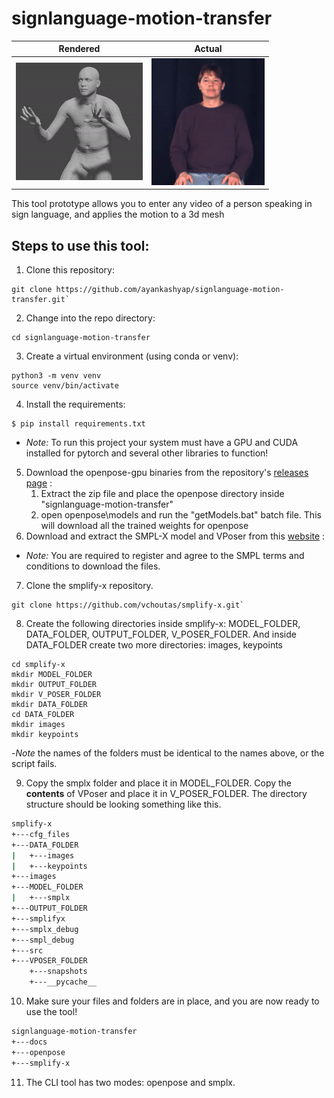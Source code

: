 # signlanguage-motion-transfer

Rendered          |  Actual
:-------------------------:|:-------------------------:
![](./docs/rendergif.gif)  |  ![](./docs/cropall2.gif)

This tool prototype allows you to enter any video of a person speaking in sign language, and applies the motion to a 3d mesh  

## Steps to use this tool:
1. Clone this repository: 
```
git clone https://github.com/ayankashyap/signlanguage-motion-transfer.git`
```
2. Change into the repo directory: 
```
cd signlanguage-motion-transfer
```
3. Create a virtual environment (using conda or venv):  
```
python3 -m venv venv
source venv/bin/activate
```
4. Install the requirements: 
```
$ pip install requirements.txt
```
- *Note:* To run this project your system must have a GPU and CUDA installed for pytorch and several other libraries to function!
5. Download the openpose-gpu binaries from the repository's [releases page](https://github.com/CMU-Perceptual-Computing-Lab/openpose/releases) :
    1. Extract the zip file and place the openpose directory inside "signlanguage-motion-transfer"
    2. open openpose\models and run the "getModels.bat" batch file. This will download all the trained weights for openpose
6. Download and extract the SMPL-X model and VPoser from this [website](https://smpl-x.is.tue.mpg.de/) :  
- *Note:* You are required to register and agree to the SMPL terms and conditions to download the files.
7. Clone the smplify-x repository.
```
git clone https://github.com/vchoutas/smplify-x.git`
```

8. Create the following directories inside smplify-x: MODEL_FOLDER, DATA_FOLDER,  OUTPUT_FOLDER, V_POSER_FOLDER. And inside DATA_FOLDER create two more directories: images, keypoints
```
cd smplify-x
mkdir MODEL_FOLDER
mkdir OUTPUT_FOLDER
mkdir V_POSER_FOLDER
mkdir DATA_FOLDER
cd DATA_FOLDER
mkdir images
mkdir keypoints
```
-*Note* the names of the folders must be identical to the names above, or the script fails.

9. Copy the smplx folder and place it in MODEL_FOLDER. Copy the **contents** of VPoser and place it in V_POSER_FOLDER. The directory structure should be looking something like this.
```bash
smplify-x
+---cfg_files
+---DATA_FOLDER
|   +---images
|   +---keypoints
+---images
+---MODEL_FOLDER
|   +---smplx
+---OUTPUT_FOLDER
+---smplifyx
+---smplx_debug 
+---smpl_debug 
+---src    
+---VPOSER_FOLDER
    +---snapshots
    +---__pycache__
```

10. Make sure your files and folders are in place, and you are now ready to use the tool! 
```bash
signlanguage-motion-transfer
+---docs
+---openpose
+---smplify-x
``` 

11. The CLI tool has two modes: openpose and smplx. 
